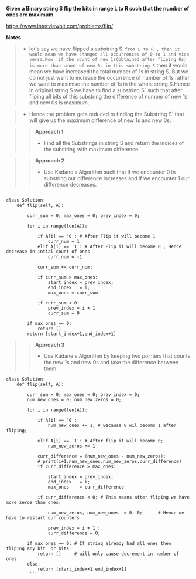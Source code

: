 **Given a Binary string S flip the bits in range L to R such that the number of ones are maximum.**

https://www.interviewbit.com/problems/flip/ 


**Notes**
> * let's say we have flipped a substring S` from L to R , then it would mean we have changed all occurrences of 0 to 1 and vice versa.Now 
>  if the count of new 1s(obtained after fliping 0s) is more than count of new 0s in this substring S` then it would mean we have increased the 
>  total number of 1s in string S. But we do not just want to increase the occurrence of number of 1s rather we want to maximise the number of 1s 
>  in the whole string S.Hence in original string S we have to find a substring S` such that after fliping all bits of this substring the difference
>  of number of new 1s and new 0s is maximum.

> * Hence the problem gets reduced to finding the Substring S` that will give us the maximum difference of new 1s and new 0s.

> > **Approach 1**
> > * Find all the Substrings in string S and return the indices of the substring with maximum difference.



> > **Approach 2**
> > * Use Kadane's Algorithm such that if we encounter 0 in substring our difference increases and if we encounter 1 our difference decreases.


```

class Solution:
    def flip(self, A):
        
        curr_sum = 0; max_ones = 0; prev_index = 0;
        
        for i in range(len(A)):
            
            if A[i] == '0': # After Flip it will become 1
                curr_num = 1
            elif A[i] == '1': # After Flip it will become 0 , Hence decrease in intial count of ones
                curr_num = -1
            
            curr_sum += curr_num;
            
            if curr_sum > max_ones:
                start_index = prev_index;
                end_index   = i;
                max_ones = curr_sum
            
            if curr_sum < 0:
                prev_index = i + 1
                curr_sum = 0
        
        if max_ones == 0:
            return []
        return [start_index+1,end_index+1]

```



> > **Approach 3**
> > * Use Kadane's Algorithm by keeping two pointers that counts the new 1s and new 0s and take the difference between them

```
class Solution:
    def flip(self, A):
        
        curr_sum = 0; max_ones = 0; prev_index = 0;
        num_new_ones = 0; num_new_zeros = 0;

        for i in range(len(A)):
            
            if A[i] == '0': 
                num_new_ones += 1; # Because 0 wil becoms 1 after fliping;

            elif A[i] == '1': # After flip it will become 0;
                num_new_zeros += 1
            
            curr_difference = (num_new_ones - num_new_zeros);
            # print(i+1,num_new_ones,num_new_zeros,curr_difference)
            if curr_difference > max_ones:
                
                start_index = prev_index;
                end_index   = i;
                max_ones    = curr_difference
            
            if curr_difference < 0: # This means after fliping we have more zeros than ones;
                
                num_new_zeros, num_new_ones  = 0, 0;      # Hence we have to restart our counters
        
                prev_index = i + 1 ; 
                curr_difference = 0;
  
        if max_ones == 0: # If string already had all ones then fliping any bit  or bits
            return []     # will only cause decrement in number of ones.
        else:
            return [start_index+1,end_index+1]
         ```
